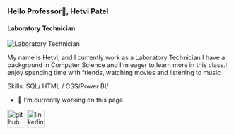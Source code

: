 ### Hello Professor👋, Hetvi Patel
#### Laboratory Technician
![Laboratory Technician](https://content.techgig.com/thumb/msid-81207309,width-860,resizemode-4/5-Essential-software-developer-skills-to-get-hired-in-2021.jpg?85576)

My name is Hetvi, and I currently work as a Laboratory Technician.I have a background in Computer Science and I'm eager to learn more in this class.I enjoy spending time with friends, watching movies and listening to music

Skills: SQL/ HTML / CSS/Power BI/

- 🔭 I’m currently working on this page. 


[<img src='https://cdn.jsdelivr.net/npm/simple-icons@3.0.1/icons/github.svg' alt='github' height='40'>](https://github.com/hnp36)  [<img src='https://cdn.jsdelivr.net/npm/simple-icons@3.0.1/icons/linkedin.svg' alt='linkedin' height='40'>](https://www.linkedin.com/in/patelhetvi1097@gmail.com/)  

